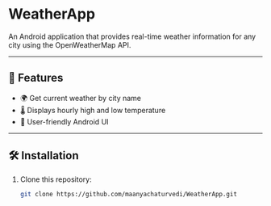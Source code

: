 # WeatherApp
An Android application that provides real-time weather information for any city using the OpenWeatherMap API.

---

## 📱 Features
- 🌍 Get current weather by city name
- 🌡️ Displays hourly high and low temperature
- 📱 User-friendly Android UI

---

## 🛠️ Installation

1. Clone this repository:
   ```bash
   git clone https://github.com/maanyachaturvedi/WeatherApp.git
